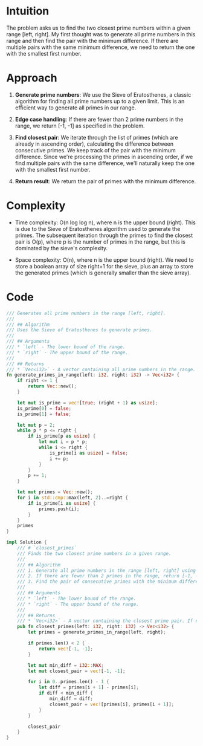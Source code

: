 # Intuition
The problem asks us to find the two closest prime numbers within a given range [left, right]. My first thought was to generate all prime numbers in this range and then find the pair with the minimum difference. If there are multiple pairs with the same minimum difference, we need to return the one with the smallest first number.

# Approach
1. **Generate prime numbers**: We use the Sieve of Eratosthenes, a classic algorithm for finding all prime numbers up to a given limit. This is an efficient way to generate all primes in our range.

2. **Edge case handling**: If there are fewer than 2 prime numbers in the range, we return [-1, -1] as specified in the problem.

3. **Find closest pair**: We iterate through the list of primes (which are already in ascending order), calculating the difference between consecutive primes. We keep track of the pair with the minimum difference. Since we're processing the primes in ascending order, if we find multiple pairs with the same difference, we'll naturally keep the one with the smallest first number.

4. **Return result**: We return the pair of primes with the minimum difference.

# Complexity
- Time complexity: O(n log log n), where n is the upper bound (right). This is due to the Sieve of Eratosthenes algorithm used to generate the primes. The subsequent iteration through the primes to find the closest pair is O(p), where p is the number of primes in the range, but this is dominated by the sieve's complexity.

- Space complexity: O(n), where n is the upper bound (right). We need to store a boolean array of size right+1 for the sieve, plus an array to store the generated primes (which is generally smaller than the sieve array).

# Code
```rust []
/// Generates all prime numbers in the range [left, right].
///
/// ## Algorithm
/// Uses the Sieve of Eratosthenes to generate primes.
///
/// ## Arguments
/// * `left` - The lower bound of the range.
/// * `right` - The upper bound of the range.
///
/// ## Returns
/// * `Vec<i32>` - A vector containing all prime numbers in the range.
fn generate_primes_in_range(left: i32, right: i32) -> Vec<i32> {
    if right <= 1 {
        return Vec::new();
    }

    let mut is_prime = vec![true; (right + 1) as usize];
    is_prime[0] = false;
    is_prime[1] = false;

    let mut p = 2;
    while p * p <= right {
        if is_prime[p as usize] {
            let mut i = p * p;
            while i <= right {
                is_prime[i as usize] = false;
                i += p;
            }
        }
        p += 1;
    }

    let mut primes = Vec::new();
    for i in std::cmp::max(left, 2)..=right {
        if is_prime[i as usize] {
            primes.push(i);
        }
    }
    primes
}

impl Solution {
    /// # `closest_primes`
    /// Finds the two closest prime numbers in a given range.
    ///
    /// ## Algorithm
    /// 1. Generate all prime numbers in the range [left, right] using the Sieve of Eratosthenes.
    /// 2. If there are fewer than 2 primes in the range, return [-1, -1].
    /// 3. Find the pair of consecutive primes with the minimum difference.
    ///
    /// ## Arguments
    /// * `left` - The lower bound of the range.
    /// * `right` - The upper bound of the range.
    ///
    /// ## Returns
    /// * `Vec<i32>` - A vector containing the closest prime pair. If no such pair exists, returns [-1, -1].
    pub fn closest_primes(left: i32, right: i32) -> Vec<i32> {
        let primes = generate_primes_in_range(left, right);

        if primes.len() < 2 {
            return vec![-1, -1];
        }

        let mut min_diff = i32::MAX;
        let mut closest_pair = vec![-1, -1];

        for i in 0..primes.len() - 1 {
            let diff = primes[i + 1] - primes[i];
            if diff < min_diff {
                min_diff = diff;
                closest_pair = vec![primes[i], primes[i + 1]];
            }
        }

        closest_pair
    }
}
```
